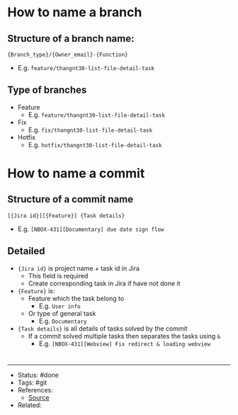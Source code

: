 # How to name a branch

## Structure of a branch name:
```
{Branch_type}/{Owner_email}-{Function}
```

 - E.g. `feature/thangnt30-list-file-detail-task`

## Type of branches
- Feature
	- E.g. `feature/thangnt30-list-file-detail-task`
- Fix
	- E.g. `fix/thangnt30-list-file-detail-task`
- Hotfix
	- E.g. `hotfix/thangnt30-list-file-detail-task`

# How to name a commit

## Structure of a commit name
```
[{Jira id}][{Feature}] {Task details}
```

 - E.g. `[NBOX-431][Documentary] due date sign flow`

## Detailed
- `{Jira id}` is project name + task id in Jira 
	- This field is required
	- Create corresponding task in Jira if have not done it
- `{Feature}` is:
	- Feature which the task belong to
		- E.g. `User info`
	- Or type of general task
		- E.g. `Documentary`
- `{Task details}` is all details of tasks solved by the commit
	- If a commit solved multiple tasks then separates the tasks using `&`
		- E.g. `[NBOX-431][Webview] Fix redirect & loading webview`

#
---
- Status: #done
- Tags: #git
- References:
	- [Source](http://wiki.nbox.viettel.vn/en/nbox-kt)
- Related:
